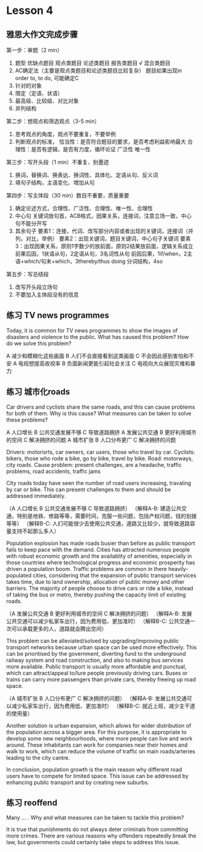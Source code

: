 # Lesson 4 

## 雅思大作文完成步骤

第一步：审题（2 min）
1. 题型
   优缺点题目
   观点类题目
   论述类题目
   报告类题目 √
   混合类题目
2. AC确定法（主要是观点类题目和论述类题目比较复杂）
   题目如果出现in order to, to do, 可能确定C
3. 针对的对象
4. 限定（定语、状语）
5. 最高级、比较级、对比对象
6. 并列结构

第二步：想观点和筛选观点（3-5 min）
1. 思考观点的角度，观点不要重复，不要举例
2. 判断观点的标准，
   恰当性：是否符合题目的要求，是否考虑利益影响最大
   合理性：是否有逻辑，是否有力度，循环论证
   广泛性
   唯一性

第三步：写开头段（1 min）不重复、别墨迹
1. 换词，替换词、换表达、换词性、具体化、定语从句、反义词
2. 填句子结构，主语变化、增加从句

第四步：写主体段（30 min）数目不重要，质量重要
1. 确定论述方式，合理性、广泛性、合理性、唯一性、合理性
2. 中心句
   关键词放句首，ACB格式，因果关系，连接词，注意立场一致，中心句不能分开写
3. 其余句子
   要素1：连接，代词、改写部分内容或者出现的关键词，连接词（并列，对比，举例）
   要素2：出现关键词，题目关键词，中心句子关键词
   要素3：出现因果关系，原则1字数少的放前面，原则2结果放前面，逻辑关系成立
   前果后因，1状语从句，2定语从句，3名词性从句
   前因后果，1if/when，2主语+which/句末+which，3thereby/thus doing 分词结构，4so

第五步：写总结段
1. 改写开头段立场句
2. 不要加入主体段没有的信息


## 练习 TV news programmes

Today, it is common for TV news programmes to show the images of disasters and violence to the public. What has caused this problem? How do we solve this problem?

A 减少和模糊化这些画面 B 人们不会直接看到这类画面 C 不会因此感到害怕和不安
A 电视想提高收视率 B 负面新闻更能引起社会关注 C 电视向大众展现灾难和暴力


## 练习 城市化roads

Car drivers and cyclists share the same roads, and this can cause problems for both of them. Why is this cause? What measures can be taken to solve these problems? 

A 人口增长 B 公共交通发展不够 C 导致道路拥挤
A 发展公共交通 B 更好利用城市的空间 C 解决拥挤的问题
A 城市扩张 B 人口分布更广 C 解决拥挤的问题

Drivers: motorisrts, car owners, car users, those who travel by car.
Cyclists: bikers, those who rode a bike, go by bike, travel by bike.
Road: motorways, city roads.
Cause problem: present challenges, are a headache, traffic problems, road accidents, traffic jams

City roads today have seen the number of road users increasing, travaling by car or bike. This can present challenges to them and should be addressed immediately.

（A 人口增长 B 公共交通发展不够 C 导致道路拥挤）
（解释A-B: 建造公共交通，特别是地铁、修路等等，需要时间，克服一些问题，包括产权问题，钱的划拨等等）
（解释B-C: 人们可能很少去使用公共交通，道路又比较少，就导致道路容量支持不起那么多人）
 
Population explosion has made roads busier than before as public transport fails to keep pace with the demand. Cities has attracted numerous people with robust economic growth and the availablity of amenities, especially in those countries where technological progress and economic prosperity has driven a population boom. Traffic problems are common in there heavily-populated cities, considering that the expansion of public transport services takes time, due to land ownership, allocation of public money and other barriers. The majority of people choose to drive cars or ride a bike, instead of taking the bus or metro, thereby pushing the capacity limit of existing roads.

（A 发展公共交通 B 更好利用城市的空间 C 解决拥挤的问题）
（解释A-B: 发展公共交通可以减少私家车出行，因为费用低、更加准时）
（解释B-C: 公共交通一次可以承载更多的人，道路就会腾出空间）

This problem can be alleviated/solved by upgrading/improving public transport networks because urban space can be used more effectively. This can be prioritised by the government, diverting fund to the underground railway system and road construction, and also to making bus services more available. Public transport is usually more affordable and punctual, which can attract/appeal to/lure people previously driving cars. Buses or trains can carry more passengers than private cars, thereby freeing up road space. 

（A 城市扩张 B 人口分布更广 C 解决拥挤的问题）
（解释A-B: 发展公共交通可以减少私家车出行，因为费用低、更加准时）
（解释B-C: 就近上班，减少主干道的使用量）

Another solution is urban expansion, which allows for wider distribution of the population across a bigger area. For this purpose, it is appropriate to develop some new neighbourhoods, where more people can live and work around. These inhabitants can work for companies near their homes and walk to work, which can reduce the volume of traffic on main roads/arteries leading to the city cantre. 

In conclusion, population growth is the main reason why different road users have to compete for limited space. This issue can be addressed by enhancing public transport and by creating new suburbs.

## 练习 reoffend

Many ... . Why  and what measures can be taken to tackle this problem?

It is true that punishments do not always deter criminals from committing more crimes. There are various reasons why offenders repeatedly break the law, but governments could certainly take steps to address this issue.